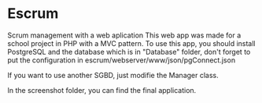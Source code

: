 # Escrum
Scrum management with a web aplication
This web app was made for a school project in PHP with a MVC pattern. 
To use this app, you should install PostgreSQL and the database which is in "Database" folder, don't forget to put the configuration in escrum/webserver/www/json/pgConnect.json 

If you want to use another SGBD, just modifie the Manager class.

In the screenshot folder, you can find the final application. 
